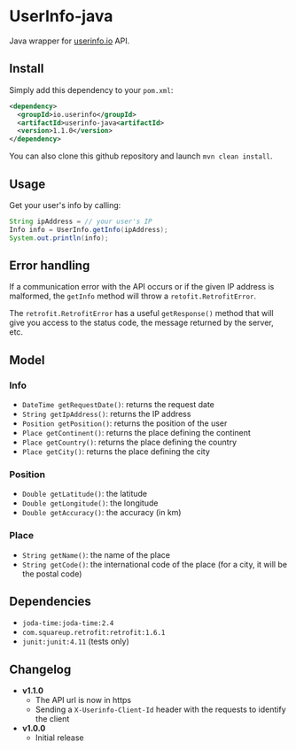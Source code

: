 UserInfo-java
=============

Java wrapper for [userinfo.io](http://userinfo.io) API.

## Install

Simply add this dependency to your `pom.xml`:

```xml
<dependency>
  <groupId>io.userinfo</groupId>
  <artifactId>userinfo-java<artifactId>
  <version>1.1.0</version>
</dependency>
```

You can also clone this github repository and launch `mvn clean install`.

## Usage

Get your user's info by calling:

```java
String ipAddress = // your user's IP
Info info = UserInfo.getInfo(ipAddress);
System.out.println(info);
```

## Error handling

If a communication error with the API occurs or if the given IP address is malformed, the `getInfo` method will throw a `retofit.RetrofitError`.

The `retrofit.RetrofitError` has a useful `getResponse()` method that will give you access to the status code, the message returned by the server, etc.

## Model

### Info

* `DateTime getRequestDate()`: returns the request date
* `String getIpAddress()`: returns the IP address
* `Position getPosition()`: returns the position of the user
* `Place getContinent()`: returns the place defining the continent
* `Place getCountry()`: returns the place defining the country
* `Place getCity()`: returns the place defining the city

### Position

* `Double getLatitude()`: the latitude
* `Double getLongitude()`: the longitude
* `Double getAccuracy()`: the accuracy (in km)

### Place

* `String getName()`: the name of the place
* `String getCode()`: the international code of the place (for a city, it will be the postal code)

## Dependencies

* `joda-time:joda-time:2.4`
* `com.squareup.retrofit:retrofit:1.6.1`
* `junit:junit:4.11` (tests only)

## Changelog

* **v1.1.0**
    * The API url is now in https
    * Sending a `X-Userinfo-Client-Id` header with the requests to identify the client
* **v1.0.0**
    * Initial release
